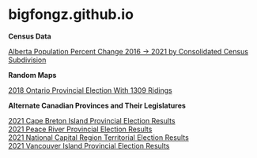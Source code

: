 # bigfongz.github.io


<b>Census Data</b>

<a href="Alberta CCS Pop Change 2016-2021/index.html">Alberta Population Percent Change 2016 -> 2021 by Consolidated Census Subdivision</a>
<br>


<b>Random Maps</b>

<a href="Ontario 1309 Ridings 2018/index.html">2018 Ontario Provincial Election With 1309 Ridings</a>
<br>


<b>Alternate Canadian Provinces and Their Legislatures</b>

<a href="2021 Cape Breton Island Provincial Election/index.html">2021 Cape Breton Island Provincial Election Results</a>
<br>
<a href="2021 Peace River Provincial Election Results/index.html">2021 Peace River Provincial Election Results</a>
<br>
<a href="2021 National Capital Region Territorial Election/index.html">2021 National Capital Region Territorial Election Results</a>
<br>
<a href="2021 Vancouver Island Provincial Election/index.html">2021 Vancouver Island Provincial Election Results</a>
<br>

